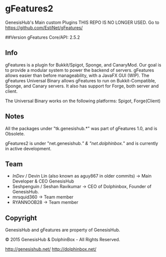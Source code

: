 # gFeatures2
GenesisHub's Main custom Plugins
THIS REPO IS NO LONGER USED. Go to https://github.com/EstiNet/gFeatures/

##Version
gFeatures Core/API: 2.5.2

## Info
gFeatures is a plugin for Bukkit/Spigot, Sponge, and CanaryMod. Our goal is to provide a modular system to power the backend of servers.
gFeatures allows easier than before manageability, with a JavaFX GUI (WIP).
The gFeatures Universal Binary allows gFeatures to run on Bukkit-Compatible, Sponge, and Canary servers. It also has support for Forge, both server and client.

The Universal Binary works on the following platforms: Spigot, Forge(Client)

## Notes
All the packages under "tk.genesishub.*" was part of gFeatures 1.0, and is Obsolete.

gFeatures2 is under "net.genesishub.*" & "net.dolphinbox.*" and is currently in active development.

## Team
- _InDev_ / Devin Lin (also known as aguy867 in older commits) -> Main Developer & CEO GenesisHub
- Seshpenguin / Seshan Ravikumar -> CEO of Dolphinbox, Founder of GenesisHub.
- mrsquid360 -> Team member
- RYANNOOB28 -> Team member

## Copyright
GenesisHub and gFeatures are property of GenesisHub.

© 2015 GenesisHub & DolphinBox - All Rights Reserved.

http://genesishub.net/
http://dolphinbox.net/
